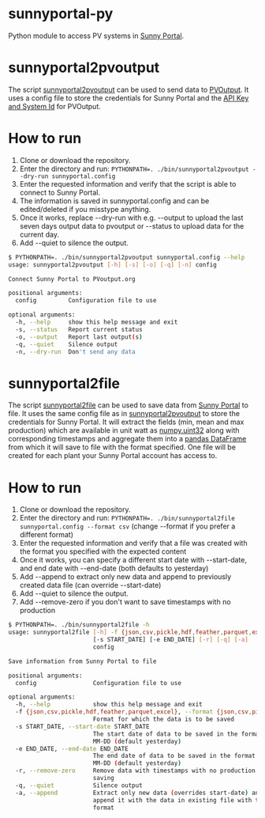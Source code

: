 # sunnyportal-py
Python module to access PV systems in [Sunny Portal](https://www.sunnyportal.com/).

# sunnyportal2pvoutput
The script [sunnyportal2pvoutput](bin/sunnyportal2pvoutput) can be used to send
data to [PVOutput](http://pvoutput.org/). It uses a config file to store the
credentials for Sunny Portal and the
[API Key and System Id](http://pvoutput.org/account.jsp) for PVOutput.

# How to run
1. Clone or download the repository.
2. Enter the directory and run: 
    ```PYTHONPATH=. ./bin/sunnyportal2pvoutput --dry-run sunnyportal.config```
3. Enter the requested information and verify that the script is able to connect to Sunny Portal.
4. The information is saved in sunnyportal.config and can be edited/deleted if you misstype anything.
5. Once it works, replace --dry-run with e.g. --output to upload the last seven days output data to pvoutput or --status to upload data for the current day.
6. Add --quiet to silence the output.

```sh
$ PYTHONPATH=. ./bin/sunnyportal2pvoutput sunnyportal.config --help
usage: sunnyportal2pvoutput [-h] [-s] [-o] [-q] [-n] config

Connect Sunny Portal to PVoutput.org

positional arguments:
  config         Configuration file to use

optional arguments:
  -h, --help     show this help message and exit
  -s, --status   Report current status
  -o, --output   Report last output(s)
  -q, --quiet    Silence output
  -n, --dry-run  Don't send any data
```


# sunnyportal2file
The script [sunnyportal2file](bin/sunnyportal2file) can be used to save data from [Sunny Portal](https://www.sunnyportal.com/) to file.
It uses the same config file as in [sunnyportal2pvoutput](bin/sunnyportal2pvoutput) to store the credentials
for Sunny Portal. It will extract the fields (min, mean and max production) which
 are available in unit watt as [numpy.uint32](https://numpy.org/devdocs/user/basics.types.html) along with corresponding timestamps
 and aggregate them into a [pandas DataFrame](https://pandas.pydata.org/pandas-docs/stable/reference/api/pandas.DataFrame.html) from which it will save to file with
 the format specified. One file will be created for each plant your Sunny Portal
 account has access to.

# How to run
1. Clone or download the repository.
2. Enter the directory and run:
    ```PYTHONPATH=. ./bin/sunnyportal2file sunnyportal.config --format csv``` (change --format if you prefer a different format)
3. Enter the requested information and verify that a file was created with the format you specified with the expected content
4. Once it works, you can specify a different start date with --start-date, and end date with --end-date (both defaults to yesterday)
5. Add --append to extract only new data and append to previously created data file (can override --start-date)
6. Add --quiet to silence the output.
8. Add --remove-zero if you don't want to save timestamps with no production

```sh
$ PYTHONPATH=. ./bin/sunnyportal2file -h
usage: sunnyportal2file [-h] -f {json,csv,pickle,hdf,feather,parquet,excel}
                        [-s START_DATE] [-e END_DATE] [-r] [-q] [-a]
                        config

Save information from Sunny Portal to file

positional arguments:
  config                Configuration file to use

optional arguments:
  -h, --help            show this help message and exit
  -f {json,csv,pickle,hdf,feather,parquet,excel}, --format {json,csv,pickle,hdf,feather,parquet,excel}
                        Format for which the data is to be saved
  -s START_DATE, --start-date START_DATE
                        The start date of data to be saved in the format YYYY-
                        MM-DD (default yesterday)
  -e END_DATE, --end-date END_DATE
                        The end date of data to be saved in the format YYYY-
                        MM-DD (default yesterday)
  -r, --remove-zero     Remove data with timestamps with no production before
                        saving
  -q, --quiet           Silence output
  -a, --append          Extract only new data (overrides start-date) and
                        append it with the data in existing file with the same
                        format
```
